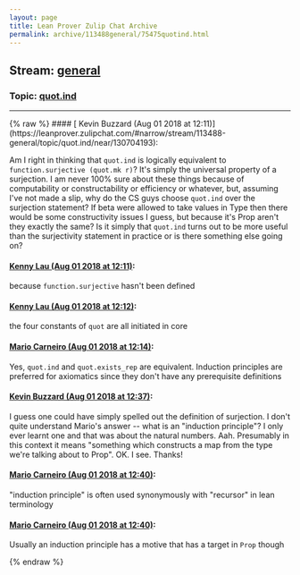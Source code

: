 ```yaml
---
layout: page
title: Lean Prover Zulip Chat Archive 
permalink: archive/113488general/75475quotind.html
---
```


## Stream: [general](https://leanprover-community.github.io/archive/113488general/index.html)
### Topic: [quot.ind](https://leanprover-community.github.io/archive/113488general/75475quotind.html)

---

<base href="https://leanprover.zulipchat.com">
{% raw %}
#### [ Kevin Buzzard (Aug 01 2018 at 12:11)](https://leanprover.zulipchat.com/#narrow/stream/113488-general/topic/quot.ind/near/130704193):
<p>Am I right in thinking that <code>quot.ind</code> is logically equivalent to <code>function.surjective (quot.mk r)</code>? It's simply the universal property of a surjection. I am never 100% sure about these things because of computability or constructability or efficiency or whatever, but, assuming I've not made a slip, why do the CS guys choose <code>quot.ind</code> over the surjection statement? If beta were allowed to take values in Type then there would be some constructivity issues I guess, but because it's Prop aren't they exactly the same? Is it simply that <code>quot.ind</code> turns out to be more useful than the surjectivity statement in practice or is there something else going on?</p>

#### [ Kenny Lau (Aug 01 2018 at 12:11)](https://leanprover.zulipchat.com/#narrow/stream/113488-general/topic/quot.ind/near/130704204):
<p>because <code>function.surjective</code> hasn't been defined</p>

#### [ Kenny Lau (Aug 01 2018 at 12:12)](https://leanprover.zulipchat.com/#narrow/stream/113488-general/topic/quot.ind/near/130704255):
<p>the four constants of <code>quot</code> are all initiated in core</p>

#### [ Mario Carneiro (Aug 01 2018 at 12:14)](https://leanprover.zulipchat.com/#narrow/stream/113488-general/topic/quot.ind/near/130704349):
<p>Yes, <code>quot.ind</code> and <code>quot.exists_rep</code> are equivalent. Induction principles are preferred for axiomatics since they don't have any prerequisite definitions</p>

#### [ Kevin Buzzard (Aug 01 2018 at 12:37)](https://leanprover.zulipchat.com/#narrow/stream/113488-general/topic/quot.ind/near/130705226):
<p>I guess one could have simply spelled out the definition of surjection. I don't quite understand Mario's answer -- what is an "induction principle"? I only ever learnt one and that was about the natural numbers. Aah. Presumably in this context it means "something which constructs a map from the type we're talking about to Prop". OK. I see. Thanks!</p>

#### [ Mario Carneiro (Aug 01 2018 at 12:40)](https://leanprover.zulipchat.com/#narrow/stream/113488-general/topic/quot.ind/near/130705358):
<p>"induction principle" is often used synonymously with "recursor" in lean terminology</p>

#### [ Mario Carneiro (Aug 01 2018 at 12:40)](https://leanprover.zulipchat.com/#narrow/stream/113488-general/topic/quot.ind/near/130705365):
<p>Usually an induction principle has a motive that has a target in <code>Prop</code> though</p>


{% endraw %}
